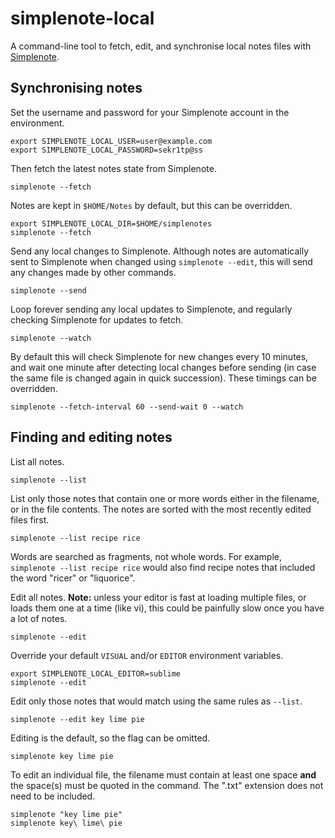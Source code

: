 # simplenote-local

A command-line tool to fetch, edit, and synchronise local notes files with
[Simplenote](https://simplenote.com).


## Synchronising notes

Set the username and password for your Simplenote account in the environment.

    export SIMPLENOTE_LOCAL_USER=user@example.com
    export SIMPLENOTE_LOCAL_PASSWORD=sekr1tp@ss

Then fetch the latest notes state from Simplenote. 

    simplenote --fetch

Notes are kept in `$HOME/Notes` by default, but this can be overridden.

    export SIMPLENOTE_LOCAL_DIR=$HOME/simplenotes
    simplenote --fetch

Send any local changes to Simplenote. Although notes are automatically sent to
Simplenote when changed using `simplenote --edit`, this will send any changes
made by other commands.

    simplenote --send

Loop forever sending any local updates to Simplenote, and regularly checking
Simplenote for updates to fetch.

    simplenote --watch

By default this will check Simplenote for new changes every 10 minutes, and
wait one minute after detecting local changes before sending (in case the same
file is changed again in quick succession). These timings can be overridden.

    simplenote --fetch-interval 60 --send-wait 0 --watch


## Finding and editing notes

List all notes.

    simplenote --list

List only those notes that contain one or more words either in the filename,
or in the file contents. The notes are sorted with the most recently edited
files first.

    simplenote --list recipe rice

Words are searched as fragments, not whole words. For example, `simplenote
--list recipe rice` would also find recipe notes that included the word
"ricer" or "liquorice".

Edit all notes. **Note:** unless your editor is fast at loading multiple
files, or loads them one at a time (like vi), this could be painfully slow
once you have a lot of notes.

    simplenote --edit

Override your default `VISUAL` and/or `EDITOR` environment variables.

    export SIMPLENOTE_LOCAL_EDITOR=sublime
    simplenote --edit

Edit only those notes that would match using the same rules as `--list`.

    simplenote --edit key lime pie

Editing is the default, so the flag can be omitted.

    simplenote key lime pie

To edit an individual file, the filename must contain at least one space
**and** the space(s) must be quoted in the command. The ".txt" extension
does not need to be included.

    simplenote "key lime pie"
    simplenote key\ lime\ pie
